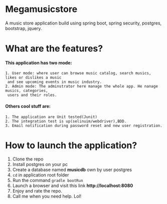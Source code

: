 # Megamusicstore
A music store application build using spring boot, spring security, postgres, bootstrap, jquery.

# What are the features?

  #### This application has two mode:
    1. User mode: where user can browse music catalog, search musics, likes or dislikes a music 
     and see upcoming events in music industry.
    2. Admin mode: The adminstrator here manage the whole app. He nanage musics, categories, 
     users and their roles.
  #### Others cool stuff are:
    1. The application are Unit tested(Junit)
    2. The integration test is up(selinuim/webdriver),BDD.
    3. Email notification during password reset and new user registration.
 

# How to launch the application?
   1. Clone the repo
   2. Install postgres on your pc
   3. Create a database named **musicdb** own by user postgres
   4. `cd` in application root folder
   4. Run the command `gradle bootRun`
   6. Launch a browser and visit this link **http://localhost:8080**
   7. Enjoy and rate the repo.
   8. Call me when you need help. Lol!
